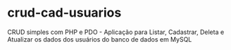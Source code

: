 # crud-cad-usuarios
CRUD simples com PHP e PDO - Aplicação para Listar, Cadastrar, Deleta e Atualizar os dados dos usuários do banco de dados em MySQL
